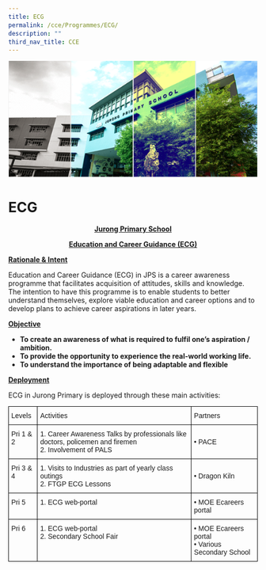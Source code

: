 ```yaml
---
title: ECG
permalink: /cce/Programmes/ECG/
description: ""
third_nav_title: CCE
---
```


![](/images/Banner.png)

ECG
===


<center> <u><b>Jurong Primary School

Education and Career Guidance (ECG)</b></u> </center>


<u><b>Rationale & Intent</b></u>

Education and Career Guidance (ECG) in JPS is a career awareness programme that facilitates acquisition of attitudes, skills and knowledge. The intention to have this programme is to enable students to better understand themselves, explore viable education and career options and to develop plans to achieve career aspirations in later years.


<u><b>Objective</b></u>

*   <b>To create an awareness of what is required to fulfil one’s aspiration / ambition.</b>
*   <b>To provide the opportunity to experience the real-world working life.</b>
*   <b>To understand the importance of being adaptable and flexible</b>

<u><b>Deployment</b></u>

ECG in Jurong Primary is deployed through these main activities:


<style type="text/css">
.tg  {border-collapse:collapse;border-spacing:0;}
.tg td{border-color:black;border-style:solid;border-width:1px;font-family:Arial, sans-serif;font-size:14px;
  overflow:hidden;padding:10px 5px;word-break:normal;}
.tg th{border-color:black;border-style:solid;border-width:1px;font-family:Arial, sans-serif;font-size:14px;
  font-weight:normal;overflow:hidden;padding:10px 5px;word-break:normal;}
.tg .tg-0lax{text-align:left;vertical-align:top}
</style>
<table class="tg">
<thead>
  <tr>
    <th class="tg-0lax">Levels</th>
    <th class="tg-0lax">Activities</th>
    <th class="tg-0lax">Partners</th>
  </tr>
</thead>
<tbody>
  <tr>
    <td class="tg-0lax">Pri 1 &amp; 2</td>
    <td class="tg-0lax">1. Career Awareness Talks <span style="background-color:transparent">by professionals like doctors, policemen and firemen</span><br>2. Involvement of PALS</td>
    <td class="tg-0lax"><br>• PACE<br></td>
  </tr>
  <tr>
    <td class="tg-0lax">Pri 3 &amp; 4</td>
    <td class="tg-0lax">1. Visits to Industries a<span style="background-color:transparent">s part of yearly class outings</span><br><span style="background-color:transparent">2. FTGP ECG Lessons</span></td>
    <td class="tg-0lax"><br>• Dragon Kiln<br><br> </td>
  </tr>
  <tr>
    <td class="tg-0lax">Pri 5 </td>
    <td class="tg-0lax">1. ECG web-portal<br> </td>
    <td class="tg-0lax">• MOE Ecareers portal</td>
  </tr>
  <tr>
    <td class="tg-0lax">Pri 6</td>
    <td class="tg-0lax">1. ECG web-portal<br>2. Secondary School Fair</td>
    <td class="tg-0lax">• MOE Ecareers portal<br>• Various Secondary School</td>
  </tr>
</tbody>
</table>